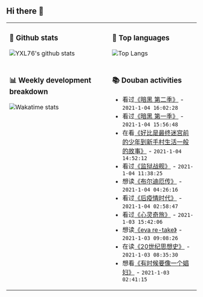 ## Hi there 👋

<table>
<tr>
<td valign="top" width="54%">

### 🔭 Github stats

![YXL76's github stats](https://github-readme-stats.yxl76.vercel.app/api?username=YXL76&count_private=true&show_icons=true&include_all_commits=true&theme=tokyonight&line_height=28)

</td>

<td valign="top" width="46%">

### 🌱 Top languages

![Top Langs](https://github-readme-stats.yxl76.vercel.app/api/top-langs/?username=YXL76&layout=compact&theme=tokyonight&langs_count=10&hide=HTML,CSS,SCSS)

</td>
</tr>
<tr>
<td valign="top" width="54%">

### 📊 Weekly development breakdown

![Wakatime stats](https://github-readme-stats.yxl76.vercel.app/api/wakatime?username=YXL76&layout=compact&theme=tokyonight)


</td>
<td valign="top" width="46%">

### 📚 Douban activities

- 看过[《暗黑 第二季》](http://movie.douban.com/subject/27611018/) - `2021-1-04 16:02:28`
- 看过[《暗黑 第一季》](http://movie.douban.com/subject/26992330/) - `2021-1-04 15:56:48`
- 在看[《好比是最终迷宫前的少年到新手村生活一般的故事》](http://movie.douban.com/subject/34868127/) - `2021-1-04 14:52:12`
- 看过[《监狱战舰》](http://movie.douban.com/subject/21266936/) - `2021-1-04 11:38:25`
- 想读[《布尔迪厄传》](https://book.douban.com/subject/35284856/) - `2021-1-04 04:26:16`
- 看过[《后疫情时代》](http://movie.douban.com/subject/35309713/) - `2021-1-04 02:58:47`
- 看过[《心灵奇旅》](http://movie.douban.com/subject/24733428/) - `2021-1-03 15:42:06`
- 想读[《eva re-take》](https://book.douban.com/subject/6864195/) - `2021-1-03 09:08:26`
- 在读[《20世纪思想史》](https://book.douban.com/subject/34449288/) - `2021-1-03 08:35:30`
- 想看[《有时候要像一个娼妇》](http://movie.douban.com/subject/5135853/) - `2021-1-03 02:41:15`

</td>
</tr>
</table>

<!--
**YXL76/YXL76** is a ✨ _special_ ✨ repository because its `README.md` (this file) appears on your GitHub profile.

Here are some ideas to get you started:

- 🔭 I’m currently working on ...
- 🌱 I’m currently learning ...
- 👯 I’m looking to collaborate on ...
- 🤔 I’m looking for help with ...
- 💬 Ask me about ...
- 📫 How to reach me: ...
- 😄 Pronouns: ...
- ⚡ Fun fact: ...
-->
